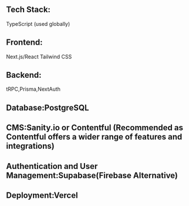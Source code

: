 ## Tech Stack:
TypeScript (used globally)
## Frontend:
Next.js/React
Tailwind CSS

## Backend:
tRPC,Prisma,NextAuth

## Database:PostgreSQL
## CMS:Sanity.io or Contentful (Recommended as Contentful offers a wider range of features and integrations)

## Authentication and User Management:Supabase(Firebase Alternative)
## Deployment:Vercel
